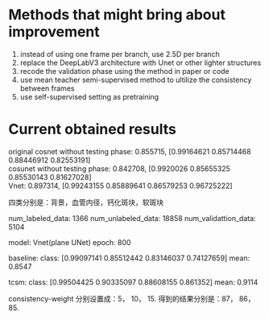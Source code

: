 # Methods that might bring about improvement
1. instead of using one frame per branch, use 2.5D per branch  
2. replace the DeepLabV3 architecture with Unet or other lighter structures
3. recode the validation phase using the method in paper or code
4. use mean teacher semi-supervised method to ultilize the consistency between frames 
5. use self-supervised setting as pretraining
# Current obtained results
original cosnet without testing phase: 0.855715, [0.99164621 0.85714468 0.88446912 0.82553191]  
cosunet without testing phase: 0.842708, [0.9920026  0.85655325 0.85530143 0.81627028]  
Vnet: 0.897314, [0.99243155 0.85889641 0.86579253 0.96725222]  

四类分别是：背景，血管内径，钙化斑块，软斑块  

num_labeled_data: 1366
num_unlabeled_data: 18858
num_validattion_data: 5104

model: Vnet(plane UNet)
epoch: 800

baseline:
class: [0.99097141 0.85512442 0.83146037 0.74127659]
mean: 0.8547 

tcsm:
class: [0.99504425 0.90335097 0.88608155 0.861352]
mean: 0.9114

consistency-weight 分别设置成：5， 10， 15. 得到的结果分别是：87， 86， 85.

